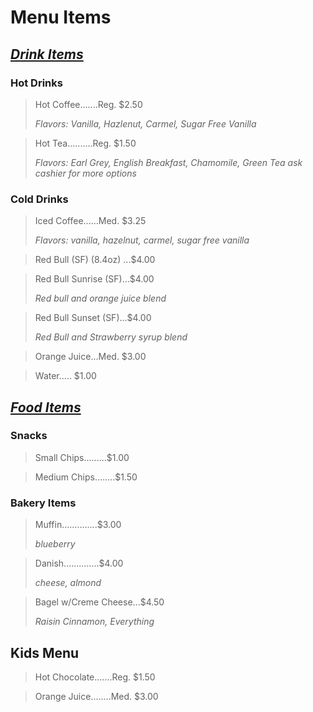 # Menu Items

<h2><i><u>
Drink Items
</h2></i></u>

### Hot Drinks

> Hot Coffee.......Reg. $2.50
>    
> *Flavors: Vanilla, Hazlenut, Carmel, Sugar Free Vanilla*

> Hot Tea..........Reg. $1.50
>
> *Flavors: Earl Grey, English Breakfast, Chamomile, Green Tea*
>  *ask cashier for more options*

### Cold Drinks

> Iced Coffee......Med. $3.25
>
> *Flavors: vanilla, hazelnut, carmel, sugar free vanilla*

> Red Bull (SF) (8.4oz) ...$4.00

> Red Bull Sunrise (SF)...$4.00
>
> *Red bull and orange juice blend* 

> Red Bull Sunset (SF)...$4.00
>
> *Red Bull and Strawberry syrup blend*

> Orange Juice...Med. $3.00

> Water..... $1.00

<h2><i><u>
Food Items
</h2></i></u>

### Snacks

> Small Chips.........$1.00

> Medium Chips........$1.50

### Bakery Items

> Muffin..............$3.00
>
> *blueberry*

> Danish..............$4.00
>
> *cheese, almond*

> Bagel w/Creme Cheese...$4.50
>
> *Raisin Cinnamon, Everything*

## Kids Menu

> Hot Chocolate.......Reg. $1.50

> Orange Juice........Med. $3.00